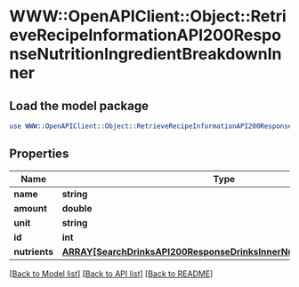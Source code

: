 # WWW::OpenAPIClient::Object::RetrieveRecipeInformationAPI200ResponseNutritionIngredientBreakdownInner

## Load the model package
```perl
use WWW::OpenAPIClient::Object::RetrieveRecipeInformationAPI200ResponseNutritionIngredientBreakdownInner;
```

## Properties
Name | Type | Description | Notes
------------ | ------------- | ------------- | -------------
**name** | **string** |  | [optional] 
**amount** | **double** |  | [optional] 
**unit** | **string** |  | [optional] 
**id** | **int** |  | [optional] 
**nutrients** | [**ARRAY[SearchDrinksAPI200ResponseDrinksInnerNutritionNutrientsInner]**](SearchDrinksAPI200ResponseDrinksInnerNutritionNutrientsInner.md) |  | [optional] 

[[Back to Model list]](../README.md#documentation-for-models) [[Back to API list]](../README.md#documentation-for-api-endpoints) [[Back to README]](../README.md)


